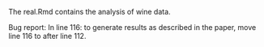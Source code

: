 The real.Rmd contains the analysis of wine data. 

Bug report:
In line 116: to generate results as described in the paper, move line 116 to after line 112.  
